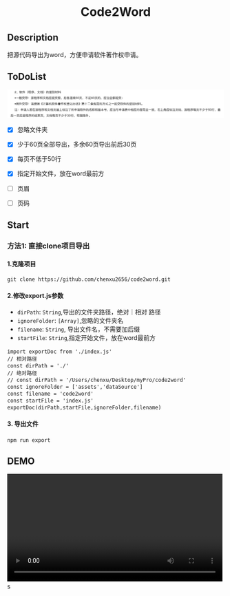 <h1 style="display: block; text-align: center; width:100%">Code2Word</h1>

## Description

把源代码导出为word，方便申请软件著作权申请。

## ToDoList
![官方要求](./images/require.jpg)

- [x] 忽略文件夹
- [x] 少于60页全部导出，多余60页导出前后30页
- [x] 每页不低于50行
- [x] 指定开始文件，放在word最前方
- [ ] 页眉
- [ ] 页码


## Start
### 方法1: 直接clone项目导出
#### 1.克隆项目
```
git clone https://github.com/chenxu2656/code2word.git
```
#### 2.修改export.js参数

- `dirPath`: `String`,导出的文件夹路径，绝对｜相对 路径
- `ignoreFolder`: `[Array]`,忽略的文件夹名
- `filename`: `String`, 导出文件名，不需要加后缀
- `startFile`: `String`,指定开始文件，放在word最前方
```
import exportDoc from './index.js'
// 相对路径
const dirPath = './'
// 绝对路径
// const dirPath = '/Users/chenxu/Desktop/myPro/code2word'
const ignoreFolder = ['assets','dataSource']
const filename = 'code2word'
const startFile = 'index.js'
exportDoc(dirPath,startFile,ignoreFolder,filename)
```

#### 3. 导出文件

`npm run export`

## DEMO

<video width="500" controls>
<source src="http://qiniu-btfblog-bucket.xccit.cn/code2word.mp4" type="video/mp4">您的浏览器不支持 HTML5 video 标签。
</video>s